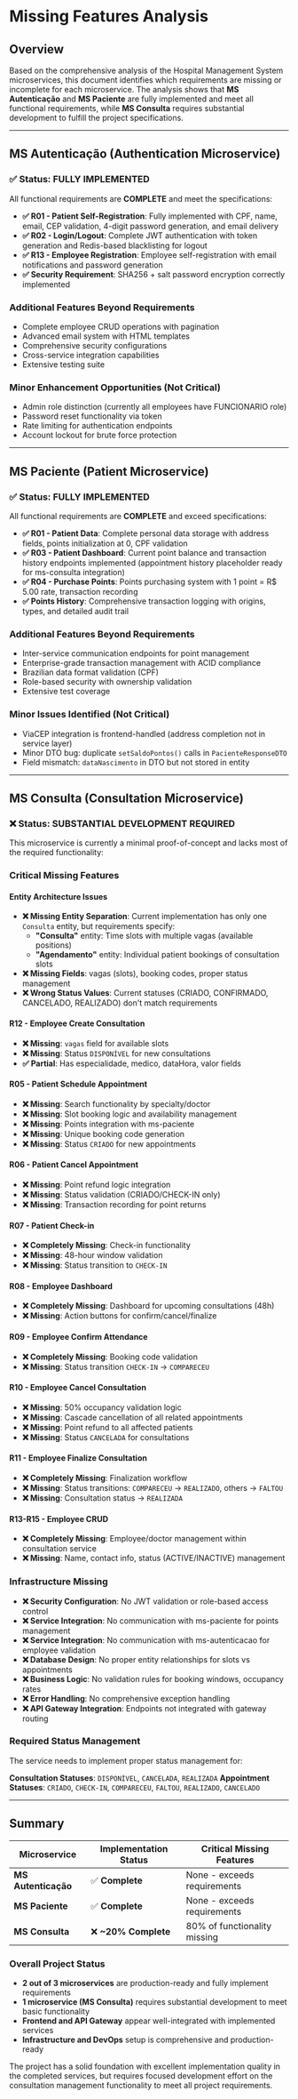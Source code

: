 # Missing Features Analysis

## Overview

Based on the comprehensive analysis of the Hospital Management System microservices, this document identifies which requirements are missing or incomplete for each microservice. The analysis shows that **MS Autenticação** and **MS Paciente** are fully implemented and meet all functional requirements, while **MS Consulta** requires substantial development to fulfill the project specifications.

---

## MS Autenticação (Authentication Microservice)

### ✅ **Status: FULLY IMPLEMENTED**

All functional requirements are **COMPLETE** and meet the specifications:

- **✅ R01 - Patient Self-Registration**: Fully implemented with CPF, name, email, CEP validation, 4-digit password generation, and email delivery
- **✅ R02 - Login/Logout**: Complete JWT authentication with token generation and Redis-based blacklisting for logout  
- **✅ R13 - Employee Registration**: Employee self-registration with email notifications and password generation
- **✅ Security Requirement**: SHA256 + salt password encryption correctly implemented

### Additional Features Beyond Requirements
- Complete employee CRUD operations with pagination
- Advanced email system with HTML templates
- Comprehensive security configurations
- Cross-service integration capabilities
- Extensive testing suite

### Minor Enhancement Opportunities (Not Critical)
- Admin role distinction (currently all employees have FUNCIONARIO role)
- Password reset functionality via token
- Rate limiting for authentication endpoints
- Account lockout for brute force protection

---

## MS Paciente (Patient Microservice)  

### ✅ **Status: FULLY IMPLEMENTED**

All functional requirements are **COMPLETE** and exceed specifications:

- **✅ R01 - Patient Data**: Complete personal data storage with address fields, points initialization at 0, CPF validation
- **✅ R03 - Patient Dashboard**: Current point balance and transaction history endpoints implemented (appointment history placeholder ready for ms-consulta integration)
- **✅ R04 - Purchase Points**: Points purchasing system with 1 point = R$ 5.00 rate, transaction recording
- **✅ Points History**: Comprehensive transaction logging with origins, types, and detailed audit trail

### Additional Features Beyond Requirements
- Inter-service communication endpoints for point management
- Enterprise-grade transaction management with ACID compliance
- Brazilian data format validation (CPF)
- Role-based security with ownership validation
- Extensive test coverage

### Minor Issues Identified (Not Critical)
- ViaCEP integration is frontend-handled (address completion not in service layer)
- Minor DTO bug: duplicate `setSaldoPontos()` calls in `PacienteResponseDTO`
- Field mismatch: `dataNascimento` in DTO but not stored in entity

---

## MS Consulta (Consultation Microservice)

### ❌ **Status: SUBSTANTIAL DEVELOPMENT REQUIRED** 

This microservice is currently a minimal proof-of-concept and lacks most of the required functionality:

### Critical Missing Features

#### **Entity Architecture Issues**
- **❌ Missing Entity Separation**: Current implementation has only one `Consulta` entity, but requirements specify:
  - **"Consulta"** entity: Time slots with multiple vagas (available positions)
  - **"Agendamento"** entity: Individual patient bookings of consultation slots
- **❌ Missing Fields**: vagas (slots), booking codes, proper status management
- **❌ Wrong Status Values**: Current statuses (CRIADO, CONFIRMADO, CANCELADO, REALIZADO) don't match requirements

#### **R12 - Employee Create Consultation**
- **❌ Missing**: `vagas` field for available slots
- **❌ Missing**: Status `DISPONÍVEL` for new consultations
- **✅ Partial**: Has especialidade, medico, dataHora, valor fields

#### **R05 - Patient Schedule Appointment**
- **❌ Missing**: Search functionality by specialty/doctor
- **❌ Missing**: Slot booking logic and availability management
- **❌ Missing**: Points integration with ms-paciente
- **❌ Missing**: Unique booking code generation
- **❌ Missing**: Status `CRIADO` for new appointments

#### **R06 - Patient Cancel Appointment**
- **❌ Missing**: Point refund logic integration
- **❌ Missing**: Status validation (CRIADO/CHECK-IN only)
- **❌ Missing**: Transaction recording for point returns

#### **R07 - Patient Check-in**
- **❌ Completely Missing**: Check-in functionality
- **❌ Missing**: 48-hour window validation
- **❌ Missing**: Status transition to `CHECK-IN`

#### **R08 - Employee Dashboard**
- **❌ Completely Missing**: Dashboard for upcoming consultations (48h)
- **❌ Missing**: Action buttons for confirm/cancel/finalize

#### **R09 - Employee Confirm Attendance**
- **❌ Completely Missing**: Booking code validation
- **❌ Missing**: Status transition `CHECK-IN` → `COMPARECEU`

#### **R10 - Employee Cancel Consultation**
- **❌ Missing**: 50% occupancy validation logic
- **❌ Missing**: Cascade cancellation of all related appointments
- **❌ Missing**: Point refund to all affected patients
- **❌ Missing**: Status `CANCELADA` for consultations

#### **R11 - Employee Finalize Consultation**
- **❌ Completely Missing**: Finalization workflow
- **❌ Missing**: Status transitions: `COMPARECEU` → `REALIZADO`, others → `FALTOU`
- **❌ Missing**: Consultation status → `REALIZADA`

#### **R13-R15 - Employee CRUD**
- **❌ Completely Missing**: Employee/doctor management within consultation service
- **❌ Missing**: Name, contact info, status (ACTIVE/INACTIVE) management

### Infrastructure Missing
- **❌ Security Configuration**: No JWT validation or role-based access control
- **❌ Service Integration**: No communication with ms-paciente for points management
- **❌ Service Integration**: No communication with ms-autenticacao for employee validation
- **❌ Database Design**: No proper entity relationships for slots vs appointments
- **❌ Business Logic**: No validation rules for booking windows, occupancy rates
- **❌ Error Handling**: No comprehensive exception handling
- **❌ API Gateway Integration**: Endpoints not integrated with gateway routing

### Required Status Management
The service needs to implement proper status management for:

**Consultation Statuses**: `DISPONÍVEL`, `CANCELADA`, `REALIZADA`
**Appointment Statuses**: `CRIADO`, `CHECK-IN`, `COMPARECEU`, `FALTOU`, `REALIZADO`, `CANCELADO`

---

## Summary

| Microservice | Implementation Status | Critical Missing Features |
|--------------|----------------------|---------------------------|
| **MS Autenticação** | ✅ **Complete** | None - exceeds requirements |
| **MS Paciente** | ✅ **Complete** | None - exceeds requirements |  
| **MS Consulta** | ❌ **~20% Complete** | 80% of functionality missing |

### Overall Project Status
- **2 out of 3 microservices** are production-ready and fully implement requirements
- **1 microservice (MS Consulta)** requires substantial development to meet basic functionality
- **Frontend and API Gateway** appear well-integrated with implemented services
- **Infrastructure and DevOps** setup is comprehensive and production-ready

The project has a solid foundation with excellent implementation quality in the completed services, but requires focused development effort on the consultation management functionality to meet all project requirements.